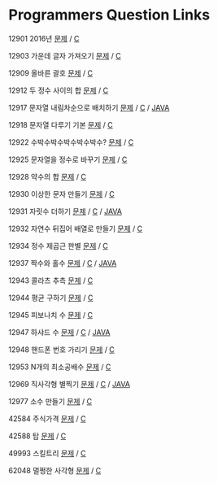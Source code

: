 # Programmers Question Links #

12901 2016년 [문제](https://programmers.co.kr/learn/courses/30/lessons/12901) / [C](https://github.com/eter2/Algorithm/blob/master/programmers/C/12901.c)

12903 가운데 글자 가져오기 [문제](https://programmers.co.kr/learn/courses/30/lessons/12903) / [C](https://github.com/eter2/Algorithm/blob/master/programmers/C/12903.c)

12909 올바른 괄호 [문제](https://programmers.co.kr/learn/courses/30/lessons/12909) / [C](https://github.com/eter2/Algorithm/blob/master/programmers/C/12909.c)

12912 두 정수 사이의 합 [문제](https://programmers.co.kr/learn/courses/30/lessons/12912) / [C](https://github.com/eter2/Algorithm/blob/master/programmers/C/12912.c)

12917 문자열 내림차순으로 배치하기 [문제](https://programmers.co.kr/learn/courses/30/lessons/12917) / [C](https://github.com/eter2/Algorithm/blob/master/programmers/C/12917.c) / [JAVA](https://github.com/eter2/Algorithm/blob/master/programmers/JAVA/12912/Solution.java)

12918 문자열 다루기 기본 [문제](https://programmers.co.kr/learn/courses/30/lessons/12918) / [C](https://github.com/eter2/Algorithm/blob/master/programmers/C/12918.c)

12922 수박수박수박수박수박수? [문제](https://programmers.co.kr/learn/courses/30/lessons/12922) / [C](https://github.com/eter2/Algorithm/blob/master/programmers/C/12922.c)

12925 문자열을 정수로 바꾸기 [문제](https://programmers.co.kr/learn/courses/30/lessons/12925) / [C](https://github.com/eter2/Algorithm/blob/master/programmers/C/12925.c)

12928 약수의 합 [문제](https://programmers.co.kr/learn/courses/30/lessons/12928) / [C](https://github.com/eter2/Algorithm/blob/master/programmers/C/12928.c)

12930 이상한 문자 만들기 [문제](https://programmers.co.kr/learn/courses/30/lessons/12930) / [C](https://github.com/eter2/Algorithm/blob/master/programmers/C/12930.c)

12931 자릿수 더하기 [문제](https://programmers.co.kr/learn/courses/30/lessons/12931) / [C](https://github.com/eter2/Algorithm/blob/master/programmers/C/12931.c) / [JAVA](https://github.com/eter2/Algorithm/blob/master/programmers/JAVA/12931/Solution.java)

12932 자연수 뒤집어 배열로 만들기 [문제](https://programmers.co.kr/learn/courses/30/lessons/12932) / [C](https://github.com/eter2/Algorithm/blob/master/programmers/C/12932.c)

12934 정수 제곱근 판별 [문제](https://programmers.co.kr/learn/courses/30/lessons/12934) / [C](https://github.com/eter2/Algorithm/blob/master/programmers/C/12934.c)

12937 짝수와 홀수 [문제](https://programmers.co.kr/learn/courses/30/lessons/12937) / [C](https://github.com/eter2/Algorithm/blob/master/programmers/C/12937.c) / [JAVA](https://github.com/eter2/Algorithm/blob/master/programmers/JAVA/12937/Solution.java)

12943 콜라츠 추측 [문제](https://programmers.co.kr/learn/courses/30/lessons/12943) / [C](https://github.com/eter2/Algorithm/blob/master/programmers/C/12943.c)

12944 평균 구하기 [문제](https://programmers.co.kr/learn/courses/30/lessons/12944) / [C](https://github.com/eter2/Algorithm/blob/master/programmers/C/12944.c)

12945 피보나치 수 [문제](https://programmers.co.kr/learn/courses/30/lessons/12945) / [C](https://github.com/eter2/Algorithm/blob/master/programmers/C/12945.c)

12947 하샤드 수 [문제](https://programmers.co.kr/learn/courses/30/lessons/12947) / [C](https://github.com/eter2/Algorithm/blob/master/programmers/C/12947.c) / [JAVA](https://github.com/eter2/Algorithm/blob/master/programmers/JAVA/12947/Solution.java)

12948 핸드폰 번호 가리기 [문제](https://programmers.co.kr/learn/courses/30/lessons/12948) / [C](https://github.com/eter2/Algorithm/blob/master/programmers/C/12948.c)

12953 N개의 최소공배수 [문제](https://programmers.co.kr/learn/courses/30/lessons/12953) / [C](https://github.com/eter2/Algorithm/blob/master/programmers/C/12953.c)

12969 직사각형 별찍기 [문제](https://programmers.co.kr/learn/courses/30/lessons/12969) / [C](https://github.com/eter2/Algorithm/blob/master/programmers/C/12969.c) / [JAVA](https://github.com/eter2/Algorithm/blob/master/programmers/JAVA/12969/Solution.java)

12977 소수 만들기 [문제](https://programmers.co.kr/learn/courses/30/lessons/12977) / [C](https://github.com/eter2/Algorithm/blob/master/programmers/C/12977.c)

42584 주식가격 [문제](https://programmers.co.kr/learn/courses/30/lessons/42584) / [C](https://github.com/eter2/Algorithm/blob/master/programmers/C/42584.c)

42588 탑 [문제](https://programmers.co.kr/learn/courses/30/lessons/42588) / [C](https://github.com/eter2/Algorithm/blob/master/programmers/C/42588.c)

49993 스킬트리 [문제](https://programmers.co.kr/learn/courses/30/lessons/49993) / [C](https://github.com/eter2/Algorithm/blob/master/programmers/C/49993.c)

62048 멀쩡한 사각형 [문제](https://programmers.co.kr/learn/courses/30/lessons/62048) / [C](https://github.com/eter2/Algorithm/blob/master/programmers/C/62048.c)
